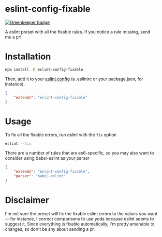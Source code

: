 # eslint-config-fixable

[![Greenkeeper badge](https://badges.greenkeeper.io/doug-wade/eslint-config-fixable.svg)](https://greenkeeper.io/)

A eslint preset with all the fixable rules.  If you notice a rule missing, send me a pr!


# Installation

```sh
npm install -D eslint-config-fixable
```

Then, add it to your [eslint config](http://eslint.org/docs/user-guide/configuring#configuration-file-formats) (a .eslintrc or your package.json, for instance).

```json
{
    "extends": "eslint-config-fixable"
}
```


# Usage

To fix all the fixable errors, run eslint with the `fix` option

```sh
eslint --fix
```

There are a number of rules that are es6-specific, so you may also want to consider using babel-eslint as your parser

```json
{
    "extends": "eslint-config-fixable",
    "parser": "babel-eslint"
}
```

# Disclaimer

I'm not sure the preset will fix the fixable eslint errors to the values you want -- for instance, I correct comparisons
to use yoda because eslint seems to suggest it.  Since everything is fixable automatically, I'm pretty amenable to changes,
so don't be shy about sending a pr.
